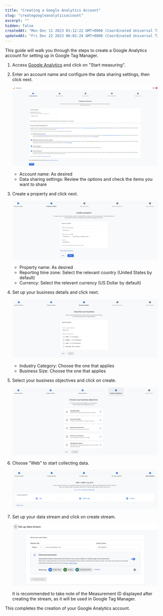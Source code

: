 ```yaml
---
title: "Creating a Google Analytics Account"
slug: "creategoogleanalyticsaccount"
excerpt: ""
hidden: false
createdAt: "Mon Dec 11 2023 01:12:22 GMT+0000 (Coordinated Universal Time)"
updatedAt: "Fri Dec 22 2023 06:01:24 GMT+0000 (Coordinated Universal Time)"
---
```

This guide will walk you through the steps to create a Google Analytics account for setting up in Google Tag Manager.

1. Access [Google Analytics](https://analytics.google.com/analytics/web) and click on "Start measuring".
2. Enter an account name and configure the data sharing settings, then click next.

   ![creategoogleanalyticsaccount-1](/img/saas-development-console/googletagmanagersetting/creategoogleanalyticsaccount-1.png)

   - Account name: As desired
   - Data sharing settings: Review the options and check the items you want to share
3. Create a property and click next.

   ![creategoogleanalyticsaccount-2](/img/saas-development-console/googletagmanagersetting/creategoogleanalyticsaccount-2.png)

   - Property name: As desired
   - Reporting time zone: Select the relevant country (United States by default)
   - Currency: Select the relevant currency (US Dollar by default)
4. Set up your business details and click next.

   ![creategoogleanalyticsaccount-3](/img/saas-development-console/googletagmanagersetting/creategoogleanalyticsaccount-3.png)

   - Industry Category: Choose the one that applies
   - Business Size: Choose the one that applies
5. Select your business objectives and click on create.

   ![creategoogleanalyticsaccount-4](/img/saas-development-console/googletagmanagersetting/creategoogleanalyticsaccount-4.png)
6. Choose "Web" to start collecting data.

   ![creategoogleanalyticsaccount-5](/img/saas-development-console/googletagmanagersetting/creategoogleanalyticsaccount-5.png)
7. Set up your data stream and click on create stream.

   ![creategoogleanalyticsaccount-6](/img/saas-development-console/googletagmanagersetting/creategoogleanalyticsaccount-6.png)

   It is recommended to take note of the Measurement ID displayed after creating the stream, as it will be used in Google Tag Manager.

This completes the creation of your Google Analytics account.
